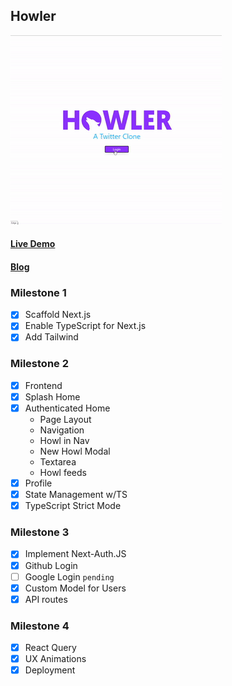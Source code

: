 ## Howler
<img src="https://raw.githubusercontent.com/iMervinC/Howler/main/howlPrev.gif"/>

#### [Live Demo](howler-imervinc.vercel.app)
#### [Blog](https://dev.to/imervinc/howler-a-basic-fullstack-next-js-app-using-its-api-routes-w-react-query-51h7)

### Milestone 1

- [x] Scaffold Next.js
- [x] Enable TypeScript for Next.js
- [x] Add Tailwind

### Milestone 2

- [x] Frontend
- [x] Splash Home
- [x] Authenticated Home
  - Page Layout
  - Navigation
  - Howl in Nav
  - New Howl Modal
  - Textarea
  - Howl feeds
- [x] Profile
- [x] State Management w/TS
- [x] TypeScript Strict Mode

### Milestone 3

- [x] Implement Next-Auth.JS
- [x] Github Login
- [ ] Google Login `pending`
- [x] Custom Model for Users
- [x] API routes

### Milestone 4

- [x] React Query
- [x] UX Animations
- [x] Deployment
